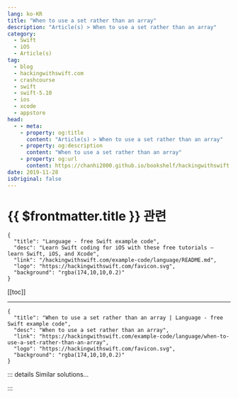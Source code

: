 ```yaml
---
lang: ko-KR
title: "When to use a set rather than an array"
description: "Article(s) > When to use a set rather than an array"
category:
  - Swift
  - iOS
  - Article(s)
tag: 
  - blog
  - hackingwithswift.com
  - crashcourse
  - swift
  - swift-5.10
  - ios
  - xcode
  - appstore
head:
  - - meta:
    - property: og:title
      content: "Article(s) > When to use a set rather than an array"
    - property: og:description
      content: "When to use a set rather than an array"
    - property: og:url
      content: https://chanhi2000.github.io/bookshelf/hackingwithswift.com/example-code/language/when-to-use-a-set-rather-than-an-array.html
date: 2019-11-28
isOriginal: false
---
```


# {{ $frontmatter.title }} 관련

```component VPCard
{
  "title": "Language - free Swift example code",
  "desc": "Learn Swift coding for iOS with these free tutorials – learn Swift, iOS, and Xcode",
  "link": "/hackingwithswift.com/example-code/language/README.md",
  "logo": "https://hackingwithswift.com/favicon.svg",
  "background": "rgba(174,10,10,0.2)"
}
```

[[toc]]

---

```component VPCard
{
  "title": "When to use a set rather than an array | Language - free Swift example code",
  "desc": "When to use a set rather than an array",
  "link": "https://hackingwithswift.com/example-code/language/when-to-use-a-set-rather-than-an-array",
  "logo": "https://hackingwithswift.com/favicon.svg",
  "background": "rgba(174,10,10,0.2)"
}
```

<!-- TODO: 작성 -->

<!-- 
Sets and arrays both store objects of your choosing, but they have four important differences:

1. Sets do not store objects in the order they add them.
<li>Instead, they are stored in a way to make them fast to find, which means finding items in sets is extremely efficient.
<li>Sets store each item precisely once.
<li>All items you want to store in a set must conform to `Hashable`.

As a result, you should use a set rather than an array if all the following criteria are true:

1. You intend to add each item only once. Sets never allow duplicates.
<li>You don’t care about the order of the items in the set.
<li>You don’t need to use APIs that require arrays.
<li>You’re storing `Hashable` types, either your own or one of Swift’s built-in types likes strings and integers. Sets use hash values for fast look up of items.

You can switch between an array and a set simply enough:

```swift
let array = [1, 2, 3]
let set = Set(array)
let array2 = Array(set)
```

Using `contains()` on a set takes the same amount of time if you have one item as it does if you have one thousand items – it’s called an O(1) operation.

-->

::: details Similar solutions…

<!--
/example-code/uikit/how-to-give-uitableviewcells-a-selected-color-other-than-gray">How to give UITableViewCells a selected color other than gray 
/quick-start/swiftui/swiftui-tips-and-tricks">SwiftUI tips and tricks 
/example-code/arrays/how-to-count-objects-in-a-set-using-nscountedset">How to count objects in a set using NSCountedSet 
/example-code/system/how-to-set-local-alerts-using-unnotificationcenter">How to set local alerts using UNNotificationCenter 
/example-code/xcode/how-to-set-the-clock-in-the-ios-simulator">How to set the clock in the iOS Simulator</a>
-->

:::

